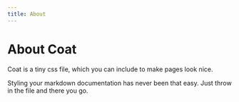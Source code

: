 ```yaml
---
title: About
---
```


# About Coat

Coat is a tiny css file, which you can include to make pages look nice.

Styling your markdown documentation has never been that easy. Just throw in the file and there you go.
